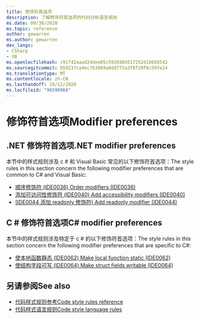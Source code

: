 ```yaml
---
title: 修饰符首选项
description: 了解修饰符首选项的代码分析语言规则
ms.date: 09/30/2020
ms.topic: reference
author: gewarren
ms.author: gewarren
dev_langs:
- CSharp
- VB
ms.openlocfilehash: c91f42aaad24dee05c5926985617252d18656542
ms.sourcegitcommit: b59237ca4ec763969a0dd775a3f8f39f8c59fe24
ms.translationtype: MT
ms.contentlocale: zh-CN
ms.lasthandoff: 10/12/2020
ms.locfileid: "96590968"
---
```

# <a name="modifier-preferences"></a><span data-ttu-id="6d920-103">修饰符首选项</span><span class="sxs-lookup"><span data-stu-id="6d920-103">Modifier preferences</span></span>

## <a name="net-modifier-preferences"></a><span data-ttu-id="6d920-104">.NET 修饰符首选项</span><span class="sxs-lookup"><span data-stu-id="6d920-104">.NET modifier preferences</span></span>

<span data-ttu-id="6d920-105">本节中的样式规则涉及 c # 和 Visual Basic 常见的以下修饰符首选项：</span><span class="sxs-lookup"><span data-stu-id="6d920-105">The style rules in this section concern the following modifier preferences that are common to C# and Visual Basic:</span></span>

- [<span data-ttu-id="6d920-106">顺序修饰符 (IDE0036) </span><span class="sxs-lookup"><span data-stu-id="6d920-106">Order modifiers (IDE0036)</span></span>](ide0036.md)
- [<span data-ttu-id="6d920-107">添加可访问性修饰符 (IDE0040) </span><span class="sxs-lookup"><span data-stu-id="6d920-107">Add accessibility modifiers (IDE0040)</span></span>](ide0040.md)
- [<span data-ttu-id="6d920-108"> (IDE0044 添加 readonly 修饰符) </span><span class="sxs-lookup"><span data-stu-id="6d920-108">Add readonly modifier (IDE0044)</span></span>](ide0044.md)

## <a name="c-modifier-preferences"></a><span data-ttu-id="6d920-109">C # 修饰符首选项</span><span class="sxs-lookup"><span data-stu-id="6d920-109">C# modifier preferences</span></span>

<span data-ttu-id="6d920-110">本节中的样式规则涉及特定于 c # 的以下修饰符首选项：</span><span class="sxs-lookup"><span data-stu-id="6d920-110">The style rules in this section concern the following modifier preferences that are specific to C#:</span></span>

- [<span data-ttu-id="6d920-111">使本地函数静态 (IDE0062) </span><span class="sxs-lookup"><span data-stu-id="6d920-111">Make local function static (IDE0062)</span></span>](ide0062.md)
- [<span data-ttu-id="6d920-112">使结构字段可写 (IDE0064) </span><span class="sxs-lookup"><span data-stu-id="6d920-112">Make struct fields writable (IDE0064)</span></span>](ide0064.md)

## <a name="see-also"></a><span data-ttu-id="6d920-113">另请参阅</span><span class="sxs-lookup"><span data-stu-id="6d920-113">See also</span></span>

- [<span data-ttu-id="6d920-114">代码样式规则参考</span><span class="sxs-lookup"><span data-stu-id="6d920-114">Code style rules reference</span></span>](index.md)
- [<span data-ttu-id="6d920-115">代码样式语言规则</span><span class="sxs-lookup"><span data-stu-id="6d920-115">Code style language rules</span></span>](language-rules.md)
